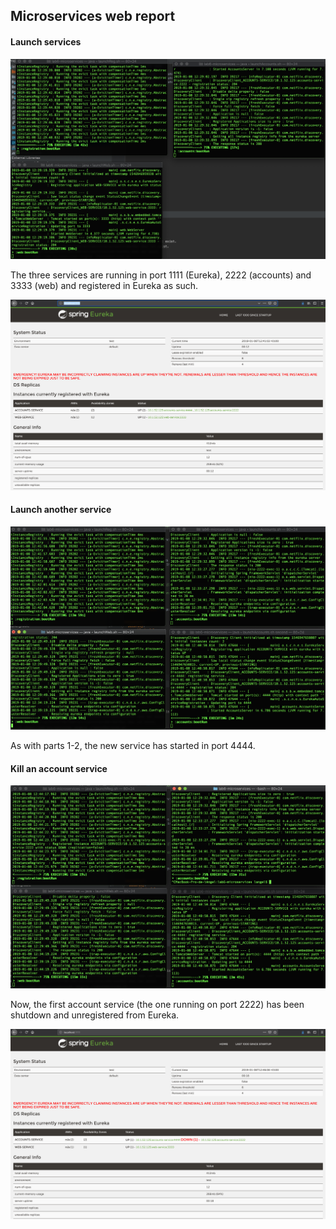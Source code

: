 ## Microservices web report

#### Launch services

![](report/part1-2.png)

The three services are running in port 1111 (Eureka), 2222 (accounts) and 3333 (web) and registered in Eureka as such.

![](report/all_nodes.png)

#### Launch another service

![](report/part-3.png)

As with parts 1-2, the new service has started in port 4444.

#### Kill an account service

![](report/part4.png)

Now, the first account service (the one running on port 2222) has been shutdown and unregistered from Eureka.

![](report/after_down.png)